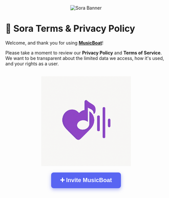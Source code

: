 <p align="center">
  <img src="https://capsule-render.vercel.app/api?type=waving&color=gradient&height=200&section=header&text=MusicBoat&fontSize=80&fontAlignY=35&animation=twinkling&fontColor=gradient" alt="Sora Banner" />
</p>

# 📜 Sora Terms & Privacy Policy

Welcome, and thank you for using **[MusicBoat](https://discord.com/oauth2/authorize?client_id=1376612318619766814&permissions=3533840&integration_type=0&scope=applications.commands+bot)**!

Please take a moment to review our **Privacy Policy** and **Terms of Service**. We want to be transparent about the limited data we access, how it's used, and your rights as a user.

<br/>

<div align="center">
  <img src="/images/musicboat.png" alt="MusicBoat" width="280" />
</div>

<br/>

<div align="center">
  <a href="https://discord.com/oauth2/authorize?client_id=1376612318619766814&permissions=3533840&integration_type=0&scope=applications.commands+bot" target="_blank" 
     style="
       background-color: #5865F2;
       color: white;
       padding: 14px 28px;
       font-weight: 700;
       font-size: 18px;
       text-decoration: none;
       border-radius: 8px;
       font-family: Arial, sans-serif;
       display: inline-block;
       box-shadow: 0 4px 12px rgba(88, 101, 242, 0.5);
       cursor: pointer;
     "
  >
    ➕ Invite MusicBoat
  </a>
</div>

